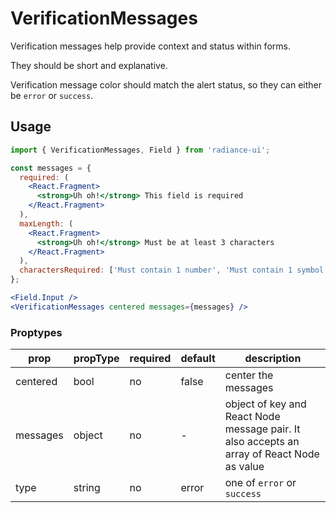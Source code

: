 # VerificationMessages

Verification messages help provide context and status within forms.

They should be short and explanative.

Verification message color should match the alert status, so they can either be `error` or `success`.

## Usage

```jsx
import { VerificationMessages, Field } from 'radiance-ui';

const messages = {
  required: (
    <React.Fragment>
      <strong>Uh oh!</strong> This field is required
    </React.Fragment>
  ),
  maxLength: (
    <React.Fragment>
      <strong>Uh oh!</strong> Must be at least 3 characters
    </React.Fragment>
  ),
  charactersRequired: ['Must contain 1 number', 'Must contain 1 symbol'],
};

<Field.Input />
<VerificationMessages centered messages={messages} />
```

<!-- STORY -->

### Proptypes

| prop     | propType | required | default | description                                                                                |
| -------- | -------- | -------- | ------- | ------------------------------------------------------------------------------------------ |
| centered | bool     | no       | false   | center the messages                                                                        |
| messages | object   | no       | -       | object of key and React Node message pair. It also accepts an array of React Node as value |
| type     | string   | no       | error   | one of `error` or `success`                                                                |
